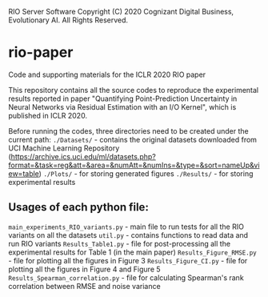 RIO Server Software
Copyright (C) 2020 Cognizant Digital Business, Evolutionary AI. All Rights Reserved.

# rio-paper
Code and supporting materials for the ICLR 2020 RIO paper

This repository contains all the source codes to reproduce the experimental results reported in paper "Quantifying Point-Prediction Uncertainty in Neural Networks via Residual Estimation with an I/O Kernel", which is published in ICLR 2020.

Before running the codes, three directories need to be created under the current path: 
```./Datasets/``` - contains the original datasets downloaded from UCI Machine Learning Repository (https://archive.ics.uci.edu/ml/datasets.php?format=&task=reg&att=&area=&numAtt=&numIns=&type=&sort=nameUp&view=table) 
```./Plots/``` - for storing generated figures 
```./Results/``` - for storing experimental results 

## Usages of each python file: 
```main_experiments_RIO_variants.py``` - main file to run tests for all the RIO variants on all the datasets 
```util.py``` - contains functions to read data and run RIO variants 
```Results_Table1.py``` - file for post-processing all the experimental results for Table 1 (in the main paper) 
```Results_Figure_RMSE.py``` - file for plotting all the figures in Figure 3 
```Results_Figure_CI.py``` - file for plotting all the figures in Figure 4 and Figure 5 
```Results_Spearman_correlation.py``` - file for calculating Spearman's rank correlation between RMSE and noise variance 
